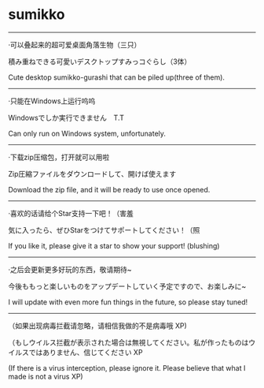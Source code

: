 # sumikko

---------------------------------------------

·可以叠起来的超可爱桌面角落生物（三只）

積み重ねできる可愛いデスクトップすみっコぐらし（3体）

Cute desktop sumikko-gurashi that can be piled up(three of them).

---------------------------------------------


·只能在Windows上运行呜呜

Windowsでしか実行できません　T.T

Can only run on Windows system, unfortunately.

---------------------------------------------


·下载zip压缩包，打开就可以用啦

Zip圧縮ファイルをダウンロードして、開けば使えます

Download the zip file, and it will be ready to use once opened.

---------------------------------------------


·喜欢的话请给个Star支持一下吧！（害羞

気に入ったら、ぜひStarをつけてサポートしてください！（照

If you like it, please give it a star to show your support! (blushing)

---------------------------------------------


·之后会更新更多好玩的东西，敬请期待~

今後ももっと楽しいものをアップデートしていく予定ですので、お楽しみに~

I will update with even more fun things in the future, so please stay tuned!

---------------------------------------------

（如果出现病毒拦截请忽略，请相信我做的不是病毒哦 XP)

（もしウイルス拦截が表示された場合は無視してください。私が作ったものはウイルスではありません、信じてください XP

(If there is a virus interception, please ignore it. Please believe that what I made is not a virus XP)


